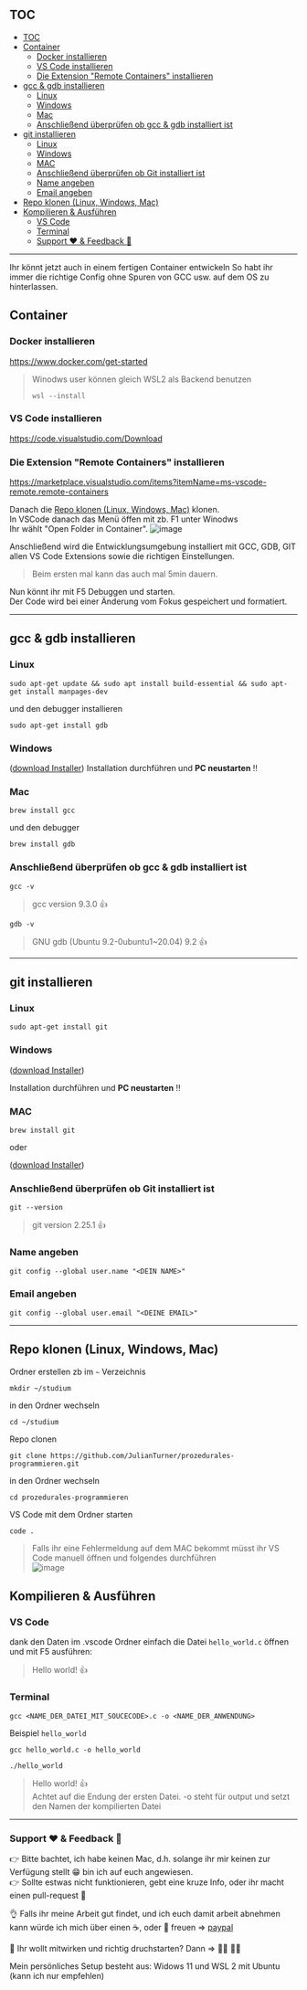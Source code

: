 ## TOC

- [TOC](#toc)
- [Container](#container)
	- [Docker installieren](#docker-installieren)
	- [VS Code installieren](#vs-code-installieren)
	- [Die Extension "Remote Containers" installieren](#die-extension-remote-containers-installieren)
- [gcc & gdb installieren](#gcc--gdb-installieren)
	- [Linux](#linux)
	- [Windows](#windows)
	- [Mac](#mac)
	- [Anschließend überprüfen ob gcc & gdb installiert ist](#anschließend-überprüfen-ob-gcc--gdb-installiert-ist)
- [git installieren](#git-installieren)
	- [Linux](#linux-1)
	- [Windows](#windows-1)
	- [MAC](#mac-1)
	- [Anschließend überprüfen ob Git installiert ist](#anschließend-überprüfen-ob-git-installiert-ist)
	- [Name angeben](#name-angeben)
	- [Email angeben](#email-angeben)
- [Repo klonen (Linux, Windows, Mac)](#repo-klonen-linux-windows-mac)
- [Kompilieren & Ausführen](#kompilieren--ausführen)
	- [VS Code](#vs-code)
	- [Terminal](#terminal)
	- [Support :heart: & Feedback	:muscle:](#support-heart--feedbackmuscle)


----------
Ihr könnt jetzt auch in einem fertigen Container entwickeln
So habt ihr immer die richtige Config ohne Spuren von GCC usw. auf dem OS zu hinterlassen. 
## Container
### Docker installieren 
https://www.docker.com/get-started

> Winodws user können gleich WSL2 als Backend benutzen 
>```
>wsl --install
>```

### VS Code installieren

https://code.visualstudio.com/Download

### Die Extension "Remote Containers" installieren

https://marketplace.visualstudio.com/items?itemName=ms-vscode-remote.remote-containers


Danach die [Repo klonen (Linux, Windows, Mac)](#repo-klonen-linux-windows-mac) klonen.  
In VSCode danach das Menü öffen mit zb. F1 unter Winodws  
Ihr wählt "Open Folder in Container".
![image](https://microsoft.github.io/vscode-remote-release/images/remote-command-palette.png)

Anschließend wird die Entwicklungsumgebung installiert mit GCC, GDB, GIT allen VS Code Extensions sowie die richtigen Einstellungen. 
>Beim ersten mal kann das auch mal 5min dauern.  

Nun könnt ihr mit F5 Debuggen und starten.  
Der Code wird bei einer Änderung vom Fokus gespeichert und formatiert.

----------
## gcc & gdb installieren

  ### Linux
  ```
  sudo apt-get update && sudo apt install build-essential && sudo apt-get install manpages-dev
  ```
  und den debugger installieren
  ```
  sudo apt-get install gdb
  ```
   ### Windows
   ([download Installer](https://sourceforge.net/projects/mingw/files/Installer/mingw-get-setup.exe/download))
     Installation durchführen und **PC neustarten** :bangbang:
    
  ### Mac
  ```
  brew install gcc
  ```
  und den debugger
  ```
  brew install gdb
  ```  
  ### Anschließend überprüfen ob gcc & gdb installiert ist
  ```
  gcc -v
  ```

  > gcc version 9.3.0 :+1:

  ```
  gdb -v
  ```
  > GNU gdb (Ubuntu 9.2-0ubuntu1~20.04) 9.2 :+1:

----------

## git installieren
 ### Linux
  ```
  sudo apt-get install git
  ```
  ### Windows
   ([download Installer](https://gitforwindows.org/))  
     
  Installation durchführen und **PC neustarten** :bangbang: 
  ### MAC
  ```
  brew install git
  ```
  
  oder
    
  ([download Installer](https://sourceforge.net/projects/git-osx-installer/files/git-2.23.0-intel-universal-mavericks.dmg/download?use_mirror=autoselect))
    
   ### Anschließend überprüfen ob Git installiert ist
   ```
   git --version
   ```
   > git version 2.25.1 :+1: 

   ### Name angeben
   ```
   git config --global user.name "<DEIN NAME>"
   ``` 

  ### Email angeben
   ```
   git config --global user.email "<DEINE EMAIL>"
   ``` 
   
----------

## Repo klonen (Linux, Windows, Mac)
  Ordner erstellen zb im ```~``` Verzeichnis  
  ```
  mkdir ~/studium
  ```  
  in den Ordner wechseln  
  ```
  cd ~/studium     
  ```

  Repo clonen
  ```
  git clone https://github.com/JulianTurner/prozedurales-programmieren.git     
  ```
  in den Ordner wechseln
  ```
  cd prozedurales-programmieren      
  ```
  VS Code mit dem Ordner starten
  ```
  code .      
  ```
  > Falls ihr eine Fehlermeldung auf dem MAC bekommt müsst ihr VS Code manuell öffnen und folgendes durchführen  
  > ![image](https://user-images.githubusercontent.com/33830803/137289187-c57878a6-3d9c-4672-ab62-84b2afc63bd9.png)


## Kompilieren & Ausführen

### VS Code

dank den Daten im .vscode Ordner einfach die Datei `hello_world.c` öffnen und mit F5 ausführen:
  > Hello world! :+1:
  
  ### Terminal
  ```
  gcc <NAME_DER_DATEI_MIT_SOUCECODE>.c -o <NAME_DER_ANWENDUNG>
  ```  
  Beispiel `hello_world`
  ```
  gcc hello_world.c -o hello_world
  ```
  ```
  ./hello_world
  ```
  > Hello world! :+1:  
  > Achtet auf die Endung der ersten Datei. -o steht für output und setzt den Namen der kompilierten Datei  




----------

### Support :heart: & Feedback	:muscle:

:point_right: Bitte bachtet, ich habe keinen Mac, d.h. solange ihr mir keinen zur Verfügung stellt :grin: bin ich auf euch angewiesen.  
:point_right: Sollte estwas nicht funktionieren, gebt eine kruze Info, oder ihr macht einen pull-request :star_struck:
  
:ok_hand: Falls ihr meine Arbeit gut findet, und ich euch damit arbeit abnehmen kann würde ich mich über einen 	:coffee:, oder :beers: freuen => [paypal](paypal.me/JulianAlexanderT)


:star_struck: Ihr wollt mitwirken und richtig druchstarten? Dann =>  :raising_hand_man: :raising_hand_woman:

Mein persönliches Setup besteht aus:
Widows 11 und WSL 2 mit Ubuntu (kann ich nur empfehlen)
